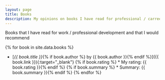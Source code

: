 ```yaml
---
layout: page
title: Books
description: My opinions on books I have read for professional / carreer development
---
```


Books that I have read for work / professional development and that I would recommend

{% for book in site.data.books %}
* [*{{ book.title }}*{% if book.author %} by {{ book.author }}{% endif %}]({{ book.link }}){:target="_blank"}
{% if book.rating %}  * My rating: {{ book.rating }}{% endif %}
{% if book.summary %}  * Summary: {{ book.summary }}{% endif %}
{% endfor %}
